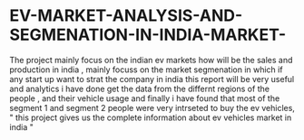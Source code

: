 # EV-MARKET-ANALYSIS-AND-SEGMENATION-IN-INDIA-MARKET-
The project mainly focus on the indian ev markets how will be the sales and production in india , mainly focuss on the market segmenation in which if any start up want to strat the company in india this report will be very useful and analytics i have done get the data from the differnt regions of the people , and their vehicle usage and finally i have found that most of the segment 1 and segment 2 people were very intrseted to buy the ev vehicles, " this project gives us the complete information about ev vehicles market in india "

